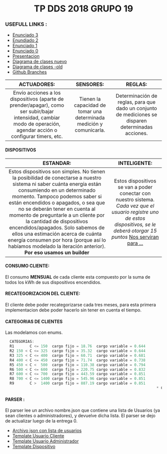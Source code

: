 <h1 align = "center">
  TP DDS 2018 GRUPO 19
</h1>
 
### USEFULL LINKS :
- [Enunciado 3](https://drive.google.com/open?id=1vTFAXxE4Y7JxyhiJOPazPiE-TpiIw5wc)
- [Enundiado 2](https://drive.google.com/open?id=1rueeqLJ8xWrhV7Pkb9eUdsqj2wEynsNy)
- [Enunciado 1](https://drive.google.com/file/d/1BHh48SeMvcho4KQWGol4tHxSo9HhxuIO/view)
- [Enunciado 0](https://drive.google.com/open?id=1D570yECoNfgmJXOuC5YCMI9YVedC4asO)
- [Presentacion](https://drive.google.com/open?id=1YK65lbUqhRfKhlexOBqdMXJsvZBs6ZXO)
- [Diagrama de clases nuevo](https://www.lucidchart.com/documents/edit/28c0ccda-8344-44ba-8ecb-4dfa4e7fe0d1/0)
- [Diagrama de clases -old](https://www.lucidchart.com/invitations/accept/db20d253-e096-42e4-aeca-6afe906ff74d)
- [Github Branches](https://git-scm.com/book/en/v2/Git-Branching-Branches-in-a-Nutshell)


| **ACTUADORES:** | **SENSORES:** | **REGLAS:** |
| :-------------: | :-----------: | :---------: |
| Envío acciones a los dispositivos (aparte de prender/apagar), como ser subir/bajar intensidad, cambiar modo de operación, agendar acción o configurar timers, etc. | Tienen la capacidad de tomar una determinada medición y comunicarla. | Determinación de reglas, para que dado un conjunto de mediciones se disparen determinadas acciones. |


#### DISPOSITIVOS
|         **ESTANDAR:**     |                 **INTELIGENTE:**                 |
| :-----------------------: | :--------------------------------------------:   |
| Estos dispositivos son simples. No tienen la posibilidad de conectarse a nuestro sistema ni saber cuánta energía están consumiendo en un determinado momento. Tampoco podemos saber si están encendidos o apagados, o sea que no se deberán tener en cuenta al momento de preguntarle a un cliente por la cantidad de dispositivos encendidos/apagados. Solo sabemos de ellos una estimación acerca de cuánta energía consumen por hora (porque así lo habíamos modelado la iteración anterior). **Por eso usamos un builder** | Estos dispositivos se van a poder conectar con nuestro sistema. *Cada vez que el usuario registre uno de estos dispositivos, se le deberá otorgar 15 puntos* [Nos serviran para ...](https://drive.google.com/file/d/1BHh48SeMvcho4KQWGol4tHxSo9HhxuIO/view)  |

#### CONSUMO CLIENTE:
El consumo **MENSUAL** de cada cliente esta compuesto por la suma de todos los kWh de sus dispositivos encendidos.

#### RECATEGORIZACION DEL CLIENTE:
El cliente debe poder recategorizarse cada tres meses, para esta primera implementacion debe poder hacerlo sin tener en cuenta el tiempo.

#### CATEGORIAS DE CLIENTES
Las modelamos con enums.
```JAVA
  CATEGORIAS:
  R1       C <= 150  cargo fijo = 18.76  cargo variable = 0.644
  R2 150 < C <= 325  cargo fijo = 35.32  cargo variable = 0.644
  R3 325 < C <= 400  cargo fijo = 60.71  cargo variable = 0.681
  R4 400 < C <= 450  cargo fijo = 71.74  cargo variable = 0.738
  R5 450 < C <  500  cargo fijo = 110.38 cargo variable = 0.794
  R6 500 < C <= 600  cargo fijo = 220.75 cargo variable = 0.832
  R7 600 < C <= 700  cargo fijo = 443.59 cargo variable = 0.851
  R8 700 < C <= 1400 cargo fijo = 545.96 cargo variable = 0.851
  R9       C >  1400 cargo fijo = 887.19 cargo variable = 0.851
                                                                    * C = consumo mensual del cliente
```


#### PARSER :

El parser lee un archivo nombre.json que contiene una lista de Usuarios (ya sean clientes o administradores), y devuelve dicha lista. El parser se dejo de actualizar luego de la entrega 0.

- [Archivo json con lista de usuarios](https://github.com/dds-utn/2018-vn-group-19/blob/master/src/test/java/testParser/usuarios.json)
- [Template Usuario Cliente](https://github.com/dds-utn/2018-vn-group-19/blob/master/src/test/java/testParser/cliente.json)
- [Template Usuario Administrador](https://github.com/dds-utn/2018-vn-group-19/blob/master/src/test/java/testParser/administrador.json)
- [Template Dispositivo](https://github.com/dds-utn/2018-vn-group-19/blob/master/src/test/java/testParser/dispositivo.json)
